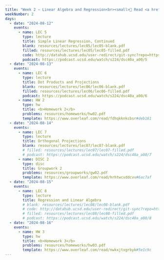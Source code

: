 ```yaml
---
title: "Week 2 – Linear Algebra and Regression<br><small>📘 Read <a href='resources/notes/notes_chapter_2.pdf#page=7'>Note 2, Pages 7-13</a>, the <a href='faqs'>Week 2 Lecture FAQs</a>, and <a href='resources/notes/notes_chapter_2.pdf#page=10'>Note 2, Pages 10-19</a>.</small>"
weekNumber: 2
days:
  - date: "2024-08-12"
    events:
      - name: LEC 5
        type: lecture
        title: Simple Linear Regression, Continued
        blank: resources/lectures/lec05/lec05-blank.pdf
        filled: resources/lectures/lec05/lec05-filled.pdf
        code: http://datahub.ucsd.edu/user-redirect/git-sync?repo=https://github.com/dsc-courses/dsc40a-2024-su-ii&subPath=lectures/lec05/lec05-code.ipynb
        podcast: https://podcast.ucsd.edu/watch/s224/dsc40a_a00/5
  - date: "2024-08-13"
    events:
      - name: LEC 6
        type: lecture
        title: Dot Products and Projections
        blank: resources/lectures/lec06/lec06-blank.pdf
        filled: resources/lectures/lec06/lec06-filled.pdf
        podcast: https://podcast.ucsd.edu/watch/s224/dsc40a_a00/6
      - name: HW 2
        type: hw
        title: <b>Homework 2</b>
        problems: resources/homeworks/hw02.pdf
        template: https://www.overleaf.com/read/fdhqkknkcbsr#deb161
  - date: "2024-08-14"
    events:
      - name: LEC 7
        type: lecture
        title: Orthogonal Projections
        blank: resources/lectures/lec07/lec07-blank.pdf
        # filled: resources/lectures/lec07/lec07-filled.pdf
        # podcast: https://podcast.ucsd.edu/watch/s224/dsc40a_a00/7
      - name: DISC 2
        type: disc
        title: Groupwork 2
        problems: resources/groupworks/gw02.pdf
        template: https://www.overleaf.com/read/hrhtwcvddcvv#6ac7af
  - date: "2024-08-15"
    events:
      - name: LEC 8
        type: lecture
        title: Regression and Linear Algebra
        # blank: resources/lectures/lec08/lec08-blank.pdf
        # code: http://datahub.ucsd.edu/user-redirect/git-sync?repo=https://github.com/dsc-courses/dsc40a-2024-su-ii&subPath=lectures/lec08/lec08-code.ipynb
        # filled: resources/lectures/lec08/lec08-filled.pdf
        # podcast: https://podcast.ucsd.edu/watch/s224/dsc40a_a00/8
  - date: "2024-08-16"
    events:
      - name: HW 3
        type: hw
        title: <b>Homework 3</b>
        problems: resources/homeworks/hw03.pdf
        template: https://www.overleaf.com/read/nwkxjtxgrbyk#5e1c9c
---
```

